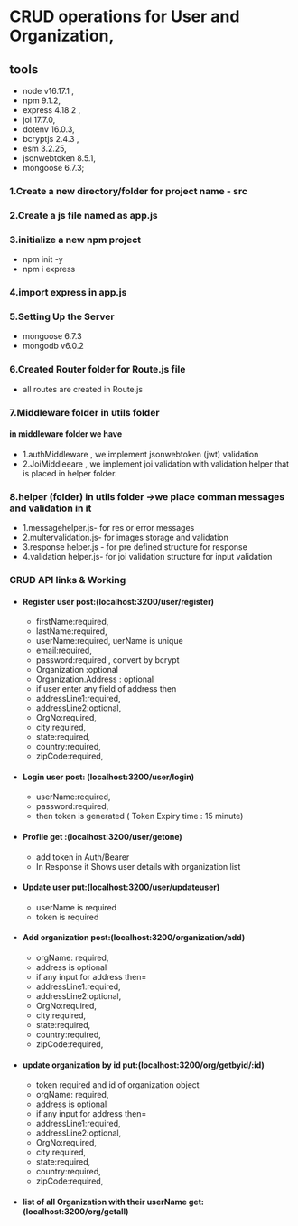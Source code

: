 # CRUD operations for User and Organization,
##  tools  
* node v16.17.1 ,
* npm 9.1.2,
* express 4.18.2 ,
* joi 17.7.0,
* dotenv 16.0.3,
* bcryptjs 2.4.3 ,
* esm 3.2.25,
* jsonwebtoken 8.5.1,
* mongoose 6.7.3;

### 1.Create a new directory/folder for project  name - src
### 2.Create a js file named as app.js
### 3.initialize a new npm project
* npm init -y  
* npm i express
### 4.import express in app.js 
### 5.Setting Up the Server
* mongoose 6.7.3
* mongodb v6.0.2
### 6.Created Router folder for Route.js file
* all routes are created in Route.js
### 7.Middleware folder in utils folder
#### in middleware folder we have 
* 1.authMiddleware , we implement jsonwebtoken (jwt) validation 
* 2.JoiMiddleeare , we implement joi validation with  validation helper that is placed in helper folder.
### 8.helper (folder) in utils folder ->we place comman messages and validation in it 
* 1.messagehelper.js- for res or error messages
* 2.multervalidation.js- for images storage and validation
* 3.response helper.js - for pre defined structure for response 
* 4.validation helper.js- for joi validation structure for input validation 
### CRUD API links & Working 
* #### Register user  post:(localhost:3200/user/register)
  * firstName:required,
  * lastName:required,
  * userName:required, uerName is unique 
  * email:required,
  * password:required , convert by  bcrypt
  * Organization :optional 
  * Organization.Address : optional
  * if user enter any field of address then
  * addressLine1:required, 
  * addressLine2:optional,
  * OrgNo:required,
  * city:required,
  * state:required,
  * country:required,
  * zipCode:required,
* #### Login user  post: (localhost:3200/user/login)
  * userName:required,
  * password:required,
  * then token is generated ( Token Expiry time : 15 minute)
* #### Profile  get :(localhost:3200/user/getone)
  * add token in  Auth/Bearer 
  * In Response it Shows user  details with organization list 
* #### Update user   put:(localhost:3200/user/updateuser) 
  * userName is required 
  * token is required
* #### Add organization post:(localhost:3200/organization/add)
  * orgName: required,
  * address is optional 
  * if any input for address  then=
  * addressLine1:required, 
  * addressLine2:optional,
  * OrgNo:required,
  * city:required,
  * state:required,
  * country:required,
  * zipCode:required,
* #### update organization by id put:(localhost:3200/org/getbyid/:id)
  * token required and id of organization object  
  * orgName: required,
  * address is optional 
  * if any input for address  then=
  * addressLine1:required, 
  * addressLine2:optional,
  * OrgNo:required,
  * city:required,
  * state:required,
  * country:required,
  * zipCode:required,
* #### list of all Organization with their userName  get:(localhost:3200/org/getall)



  